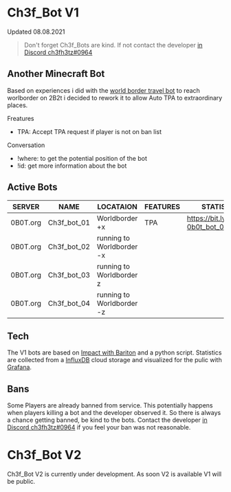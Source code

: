 # Ch3f_Bot V1
Updated 08.08.2021
> Don't forget Ch3f_Bots are kind. 
If not contact the developer [in Discord ch3fh3tz#0964]
## Another Minecraft Bot 
Based on experiences i did with the [world border travel bot] to reach worlborder on 2B2t i decided to rework it
to allow Auto TPA to extraordinary places.


Freatures 
* TPA: Accept TPA request if player is not on ban list

Conversation 
* !where: to get the potential position of the bot
* !id: get more information about the bot



## Active Bots 

| SERVER | NAME | LOCATAION | FEATURES | STATISTICS |
| ------ | ------ |------ |------ |------ |
| 0B0T.org | Ch3f_bot_01 | Worldborder +x | TPA | https://bit.ly/3yxdE2x [0b0t_bot_01]
| 0B0T.org | Ch3f_bot_02 | running to Worldborder -x | |
| 0B0T.org | Ch3f_bot_03 | running to Worldborder z | |
| 0B0T.org | Ch3f_bot_04 | running to Worldborder -z | |

## Tech
The V1 bots are based on [Impact with Bariton] and a python script.
Statistics are collected from a [InfluxDB] cloud storage and visualized for the pulic with [Grafana].

## Bans
Some Players are already banned from service. This potentially happens when players killing a bot and the developer observed it.
So there is always a chance getting banned, be kind to the bots. Contact the developer [in Discord ch3fh3tz#0964] if you feel your ban was not reasonable.

# Ch3f_Bot V2 
Ch3f_Bot V2 is currently under development. As soon V2 is available V1 will be public.

[//]: # (These are reference links used in the body of this note and get stripped out when the markdown processor does its job. There is no need to format nicely because it shouldn't be seen. Thanks SO - http://stackoverflow.com/questions/4823468/store-comments-in-markdown-syntax)

   [0b0t_bot_01]: <https://bit.ly/3yxdE2x>
   [world border travel bot]: <https://github.com/h3tz/2b2t-worldborder-click>
   [Impact with Bariton]: <https://impactclient.net/>
   [InfluxDB]: <https://www.influxdata.com/products/influxdb-cloud/>
   [Grafana]: <https://grafana.com/>
   [in Discord ch3fh3tz#0964]: <ch3fh3tz#0964>

